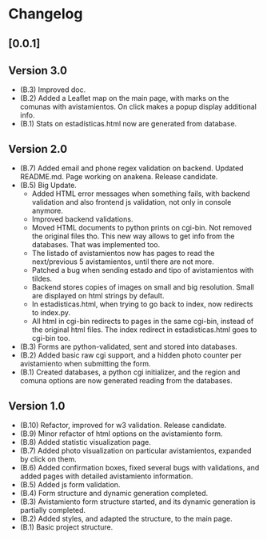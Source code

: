 Changelog
=========
## [0.0.1]

Version 3.0
-----------
- (B.3) Improved doc.
- (B.2) Added a Leaflet map on the main page, with marks on the comunas with avistamientos.
  On click makes a popup display additional info.
- (B.1) Stats on estadísticas.html now are generated from database. 

Version 2.0
-----------
- (B.7) Added email and phone regex validation on backend. Updated README.md. Page working on anakena. Release candidate.
- (B.5) Big Update.
  * Added HTML error messages when something fails, with backend validation and also frontend js validation, not only in console anymore.
  * Improved backend validations.
  * Moved HTML documents to python prints on cgi-bin. Not removed the original files tho. This new way allows to get info from the databases. That was implemented too.
  * The listado of avistamientos now has pages to read the next/previous 5 avistamientos, until there are not more.
  * Patched a bug when sending estado and tipo of avistamientos with tildes.
  * Backend stores copies of images on small and big resolution. Small are displayed on html strings by default.
  * In estadisticas.html, when trying to go back to index, now redirects to index.py.
  * All html in cgi-bin redirects to pages in the same cgi-bin, instead of the original html files. 
    The index redirect in estadisticas.html goes to cgi-bin too.
- (B.3) Forms are python-validated, sent and stored into databases.
- (B.2) Added basic raw cgi support, and a hidden photo counter per avistamiento when submitting the form.
- (B.1) Created databases, a python cgi initializer, 
  and the region and comuna options are now generated reading from the databases. 

Version 1.0
-----------
- (B.10) Refactor, improved for w3 validation. Release candidate.
- (B.9) Minor refactor of html options on the avistamiento form.
- (B.8) Added statistic visualization page.
- (B.7) Added photo visualization on particular avistamientos, expanded by click on them.
- (B.6) Added confirmation boxes, fixed several bugs with validations, and added pages with detailed avistamiento information.
- (B.5) Added js form validation.
- (B.4) Form structure and dynamic generation completed.
- (B.3) Avistamiento form structure started, and its dynamic generation is partially completed.
- (B.2) Added styles, and adapted the structure, to the main page.
- (B.1) Basic project structure.